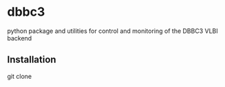 # dbbc3
python package and utilities for control and monitoring of the DBBC3 VLBI backend

## Installation
git clone 
